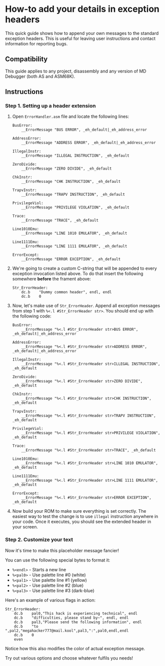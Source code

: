 
# How-to add your details in exception headers

This quick guide shows how to append your own messages to the standard exception headers. This is useful for leaving user instructions and contact information for reporting bugs.

## Compatibility

This guide applies to any project, disassembly and any version of MD Debugger (both AS and ASM68K).

## Instructions

### Step 1. Setting up a header extension

1. Open `ErrorHandler.asm` file and locate the following lines:

	```m68k
	BusError:
		__ErrorMessage "BUS ERROR", _eh_default|_eh_address_error

	AddressError:
		__ErrorMessage "ADDRESS ERROR", _eh_default|_eh_address_error

	IllegalInstr:
		__ErrorMessage "ILLEGAL INSTRUCTION", _eh_default

	ZeroDivide:
		__ErrorMessage "ZERO DIVIDE", _eh_default

	ChkInstr:
		__ErrorMessage "CHK INSTRUCTION", _eh_default

	TrapvInstr:
		__ErrorMessage "TRAPV INSTRUCTION", _eh_default

	PrivilegeViol:
		__ErrorMessage "PRIVILEGE VIOLATION", _eh_default

	Trace:
		__ErrorMessage "TRACE", _eh_default

	Line1010Emu:
		__ErrorMessage "LINE 1010 EMULATOR", _eh_default

	Line1111Emu:
		__ErrorMessage "LINE 1111 EMULATOR", _eh_default

	ErrorExcept:
		__ErrorMessage "ERROR EXCEPTION", _eh_default
	```

2. We're going to create a custom C-string that will be appended to every exception invocation listed above. To do that insert the following somewhere **before** the frament above:

	```m68k
	Str_ErrorHeader:
		dc.b	"Dummy common header", endl, endl
		dc.b	0
	```

3. Now, let's make use of `Str_ErrorHeader`. Append all exception messages from step 1 with `%<.l #Str_ErrorHeader str>`. You should end up with the following code:

	```m68k
	BusError:
		__ErrorMessage "%<.l #Str_ErrorHeader str>BUS ERROR", _eh_default|_eh_address_error

	AddressError:
		__ErrorMessage "%<.l #Str_ErrorHeader str>ADDRESS ERROR", _eh_default|_eh_address_error

	IllegalInstr:
		__ErrorMessage "%<.l #Str_ErrorHeader str>ILLEGAL INSTRUCTION", _eh_default

	ZeroDivide:
		__ErrorMessage "%<.l #Str_ErrorHeader str>ZERO DIVIDE", _eh_default

	ChkInstr:
		__ErrorMessage "%<.l #Str_ErrorHeader str>CHK INSTRUCTION", _eh_default

	TrapvInstr:
		__ErrorMessage "%<.l #Str_ErrorHeader str>TRAPV INSTRUCTION", _eh_default

	PrivilegeViol:
		__ErrorMessage "%<.l #Str_ErrorHeader str>PRIVILEGE VIOLATION", _eh_default

	Trace:
		__ErrorMessage "%<.l #Str_ErrorHeader str>TRACE", _eh_default

	Line1010Emu:
		__ErrorMessage "%<.l #Str_ErrorHeader str>LINE 1010 EMULATOR", _eh_default

	Line1111Emu:
		__ErrorMessage "%<.l #Str_ErrorHeader str>LINE 1111 EMULATOR", _eh_default

	ErrorExcept:
		__ErrorMessage "%<.l #Str_ErrorHeader str>ERROR EXCEPTION", _eh_default
	```

4. Now build your ROM to make sure everything is set correctly. The easiest way to test the change is to use `illegal` instruction anywhere in your code. Once it executes, you should see the extended header in your screen.

### Step 2. Customize your text

Now it's time to make this placeholder message fancier!

You can use the following special bytes to format it:

- `%<endl>` - Starts a new line
- `%<pal0>` - Use palette line #0 (white)
- `%<pal1>` - Use palette line #1 (yellow)
- `%<pal2>` - Use palette line #2 (blue)
- `%<pal3>` - Use palette line #3 (dark-blue)

Here's an example of various flags in action:

```m68k
Str_ErrorHeader:
	dc.b	pal0,"This hack is experiencing technical", endl
	dc.b	"difficulties, please stand by~", endl, endl
	dc.b	pal3,"Please send the following information", endl
	dc.b	"to ",pal2,"megahacker777@mail.kool",pal3,":",pal0,endl,endl
	dc.b	0
	even
```

Notice how this also modifies the color of actual exception message.

Try out various options and choose whatever fulfils you needs!
